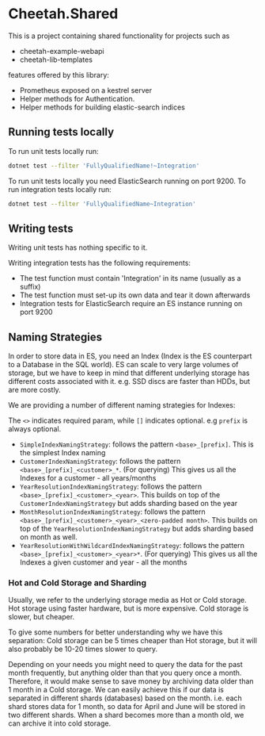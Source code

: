 # Cheetah.Shared

This is a project containing shared functionality for projects such as

* cheetah-example-webapi
* cheetah-lib-templates

features offered by this library:

* Prometheus exposed on a kestrel server
* Helper methods for Authentication.
* Helper methods for building elastic-search indices

## Running tests locally

To run unit tests locally run:
```sh
dotnet test --filter 'FullyQualifiedName!~Integration'
```

To run unit tests locally you need ElasticSearch running on port 9200.
To run integration tests locally run:
```sh
dotnet test --filter 'FullyQualifiedName~Integration'
```

## Writing tests

Writing unit tests has nothing specific to it.

Writing integration tests has the following requirements:
- The test function must contain 'Integration' in its name (usually as a suffix)
- The test function must set-up its own data and tear it down afterwards
- Integration tests for ElasticSearch require an ES instance running on port 9200

## Naming Strategies

In order to store data in ES, you need an Index (Index is the ES counterpart to a Database in the SQL world).
ES can scale to very large volumes of storage, but we have to keep in mind that different underlying storage
has different costs associated with it. e.g. SSD discs are faster than HDDs, but are more costly.

We are providing a number of different naming strategies for Indexes:

The `<>` indicates required param, while `[]` indicates optional. e.g `prefix` is always optional.
- `SimpleIndexNamingStrategy`: follows the pattern `<base>_[prefix]`.
    This is the simplest Index naming
- `CustomerIndexNamingStrategy`: follows the pattern `<base>_[prefix]_<customer>_*`.
    (For querying) This gives us all the Indexes for a customer - all years/months
- `YearResolutionIndexNamingStrategy`: follows the pattern `<base>_[prefix]_<customer>_<year>`.
    This builds on top of the `CustomerIndexNamingStrategy` but adds sharding based on the year
- `MonthResolutionIndexNamingStrategy`: follows the pattern `<base>_[prefix]_<customer>_<year>_<zero-padded month>`.
    This builds on top of the `YearResolutionIndexNamingStrategy` but adds sharding based on month as well.
- `YearResolutionWithWildcardIndexNamingStrategy`: follows the pattern `<base>_[prefix]_<customer>_<year>*`.
    (For querying) This gives us all the Indexes a given customer and year - all the months

### Hot and Cold Storage and Sharding
Usually, we refer to the underlying storage media as Hot or Cold storage.
Hot storage using faster hardware, but is more expensive.
Cold storage is slower, but cheaper.

To give some numbers for better understanding why we have this separation: Cold storage can be 5 times cheaper
than Hot storage, but it will also probably be 10-20 times slower to query.

Depending on your needs you might need to query the data for the past month frequently, but anything older than
that you query once a month. Therefore, it would make sense to save money by archiving data older than 1 month
in a Cold storage. We can easily achieve this if our data is separated in different shards (databases) based
on the month. i.e. each shard stores data for 1 month, so data for April and June will be stored in two different
shards. When a shard becomes more than a month old, we can archive it into cold storage.
